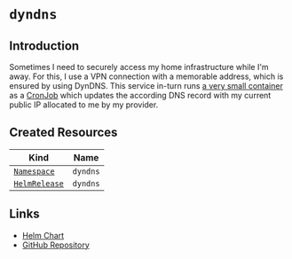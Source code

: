 # `dyndns`

## Introduction

Sometimes I need to securely access my home infrastructure while I'm away. For this, I use a VPN connection with a memorable address, which is ensured by using DynDNS. This service in-turn runs [a very small container](https://pascaliske.github.io/docker-cloudflare-dyndns/) as a [CronJob](https://kubernetes.io/docs/reference/kubernetes-api/workload-resources/cron-job-v1/) which updates the according DNS record with my current public IP allocated to me by my provider.

## Created Resources

| Kind                              | Name     |
| --------------------------------- | -------- |
| [`Namespace`][ref-namespace]      | `dyndns` |
| [`HelmRelease`][ref-helm-release] | `dyndns` |

[ref-namespace]: https://kubernetes.io/docs/reference/kubernetes-api/cluster-resources/namespace-v1/
[ref-helm-release]: https://fluxcd.io/docs/components/helm/helmreleases/

## Links

- [Helm Chart](https://charts.pascaliske.dev/charts/cloudflare-dyndns/)
- [GitHub Repository](https://github.com/pascaliske/docker-cloudflare-dyndns)
